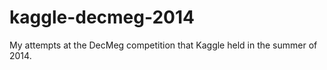 kaggle-decmeg-2014
==================

My attempts at the DecMeg competition that Kaggle held in the summer of 2014.
